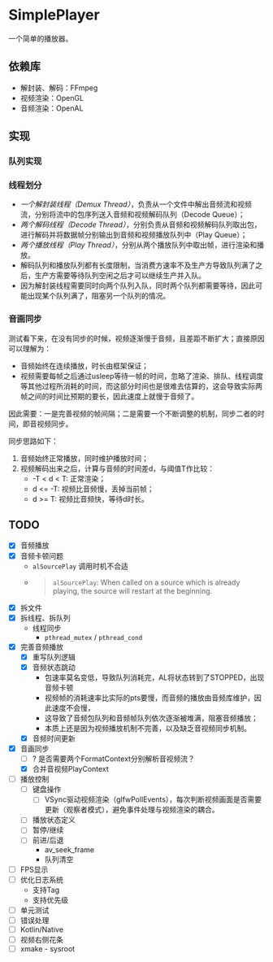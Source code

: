 # SimplePlayer

一个简单的播放器。

## 依赖库

- 解封装、解码：FFmpeg
- 视频渲染：OpenGL
- 音频渲染：OpenAL

## 实现

### 队列实现

### 线程划分

- *一个解封装线程（Demux Thread）*，负责从一个文件中解出音频流和视频流，分别将流中的包序列送入音频和视频解码队列（Decode Queue）；
- *两个解码线程（Decode Thread）*，分别负责从音频和视频解码队列取出包，进行解码并将数据帧分别输出到音频和视频播放队列中（Play Queue）；
- *两个播放线程（Play Thread）*，分别从两个播放队列中取出帧，进行渲染和播放。
- 解码队列和播放队列都有长度限制，当消费方速率不及生产方导致队列满了之后，生产方需要等待队列空闲之后才可以继续生产并入队。
- 因为解封装线程需要同时向两个队列入队，同时两个队列都需要等待，因此可能出现某个队列满了，阻塞另一个队列的情况。

### 音画同步

测试看下来，在没有同步的时候，视频逐渐慢于音频，且差距不断扩大；直接原因可以理解为：

- 音频始终在连续播放，时长由框架保证；
- 视频需要每帧之后通过usleep等待一帧的时间，忽略了渲染、排队、线程调度等其他过程所消耗的时间，而这部分时间也是很难去估算的，这会导致实际两帧之间的时间比预期的要长，因此速度上就慢于音频了。

因此需要：一是完善视频的帧间隔；二是需要一个不断调整的机制，同步二者的时间，即音视频同步。

同步思路如下：

1. 音频始终正常播放，同时维护播放时间；
2. 视频解码出来之后，计算与音频的时间差d，与阈值T作比较：
    - -T < d < T: 正常渲染；
    - d <= -T: 视频比音频慢，丢掉当前帧；
    - d >= T: 视频比音频快，等待d时长。

## TODO

- [x] 音频播放
- [x] 音频卡顿问题
    - `alSourcePlay` 调用时机不合适
    - > `alSourcePlay`: When called on a source which is already playing, the source will restart at the beginning.
- [x] 拆文件
- [x] 拆线程、拆队列
    - 线程同步
        - `pthread_mutex` / `pthread_cond`
- [x] 完善音频播放
    - [x] 重写队列逻辑
    - [x] 音频状态跳动
        - 包速率莫名变低，导致队列消耗完，AL将状态转到了STOPPED，出现音频卡顿
        - 视频帧的消耗速率比实际的pts要慢，而音频的播放由音频库维护，因此速度不会慢，
        - 这导致了音频包队列和音频帧队列依次逐渐被堆满，阻塞音频播放；
        - 本质上还是因为视频播放机制不完善，以及缺乏音视频同步机制。
    - [x] 音频时间更新
- [x] 音画同步
    - [ ] ? 是否需要两个FormatContext分别解析音视频流？
    - [x] 合并音视频PlayContext
- [ ] 播放控制
    - [ ] 键盘操作
        - [ ] VSync驱动视频渲染（glfwPollEvents），每次判断视频画面是否需要更新（观察者模式），避免事件处理与视频渲染的耦合。
    - [ ] 播放状态定义
    - [ ] 暂停/继续
    - [ ] 前进/后退
        - av_seek_frame
        - 队列清空
- [ ] FPS显示
- [ ] 优化日志系统
    - 支持Tag
    - 支持优先级
- [ ] 单元测试
- [ ] 错误处理
- [ ] Kotlin/Native
- [ ] 视频右侧花条
- [ ] xmake - sysroot
